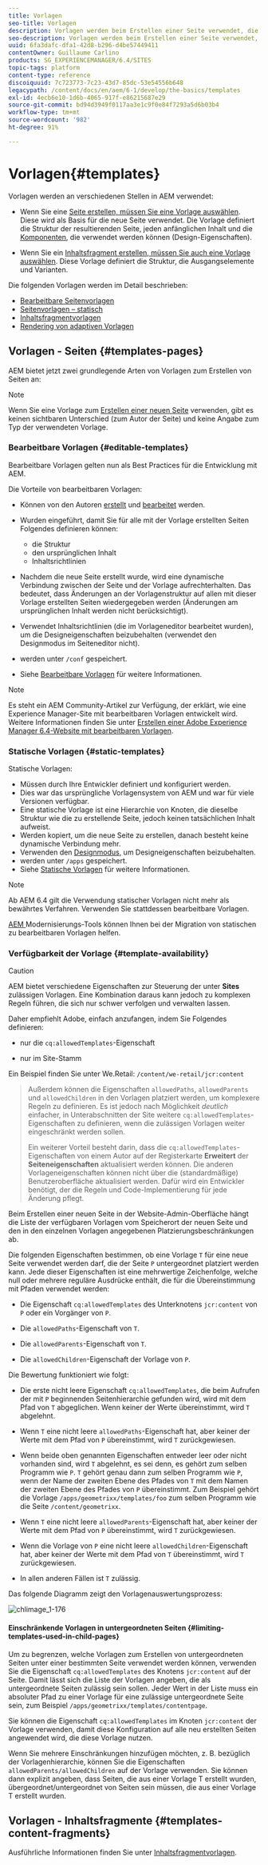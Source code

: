 ```yaml
---
title: Vorlagen
seo-title: Vorlagen
description: Vorlagen werden beim Erstellen einer Seite verwendet, die als Basis für die neue Seite verwendet wird
seo-description: Vorlagen werden beim Erstellen einer Seite verwendet, die als Basis für die neue Seite verwendet wird
uuid: 6fa3dafc-dfa1-42d8-b296-d4be57449411
contentOwner: Guillaume Carlino
products: SG_EXPERIENCEMANAGER/6.4/SITES
topic-tags: platform
content-type: reference
discoiquuid: 7c723773-7c23-43d7-85dc-53e54556b648
legacypath: /content/docs/en/aem/6-1/develop/the-basics/templates
exl-id: 4ecb6e10-1d6b-4065-917f-e86215687e29
source-git-commit: bd94d3949f0117aa3e1c9f0e84f7293a5d6b03b4
workflow-type: tm+mt
source-wordcount: '982'
ht-degree: 91%

---
```


# Vorlagen{#templates}

Vorlagen werden an verschiedenen Stellen in AEM verwendet:

* Wenn Sie eine [Seite erstellen, müssen Sie eine Vorlage auswählen](#templates-pages). Diese wird als Basis für die neue Seite verwendet. Die Vorlage definiert die Struktur der resultierenden Seite, jeden anfänglichen Inhalt und die [Komponenten](/help/sites-authoring/default-components.md), die verwendet werden können (Design-Eigenschaften).

* Wenn Sie ein [Inhaltsfragment erstellen, müssen Sie auch eine Vorlage auswählen](#templates-content-fragments). Diese Vorlage definiert die Struktur, die Ausgangselemente und Varianten.

Die folgenden Vorlagen werden im Detail beschrieben:

* [Bearbeitbare Seitenvorlagen](/help/sites-developing/page-templates-editable.md)
* [Seitenvorlagen – statisch](/help/sites-developing/page-templates-static.md)
* [Inhaltsfragmentvorlagen](/help/sites-developing/content-fragment-templates.md)
* [Rendering von adaptiven Vorlagen](/help/sites-developing/templates-adaptive-rendering.md)

## Vorlagen - Seiten {#templates-pages}

AEM bietet jetzt zwei grundlegende Arten von Vorlagen zum Erstellen von Seiten an:

>[!NOTE]
>
>Wenn Sie eine Vorlage zum [Erstellen einer neuen Seite](/help/sites-authoring/managing-pages.md#creating-a-new-page) verwenden, gibt es keinen sichtbaren Unterschied (zum Autor der Seite) und keine Angabe zum Typ der verwendeten Vorlage.

### Bearbeitbare Vorlagen {#editable-templates}

Bearbeitbare Vorlagen gelten nun als Best Practices für die Entwicklung mit AEM.

Die Vorteile von bearbeitbaren Vorlagen:

* Können von den Autoren [erstellt](/help/sites-authoring/templates.md#creating-a-new-template-template-author) und [bearbeitet](/help/sites-authoring/templates.md#editing-a-template-structure-template-author) werden.

* Wurden eingeführt, damit Sie für alle mit der Vorlage erstellten Seiten Folgendes definieren können:

   * die Struktur
   * den ursprünglichen Inhalt
   * Inhaltsrichtlinien

* Nachdem die neue Seite erstellt wurde, wird eine dynamische Verbindung zwischen der Seite und der Vorlage aufrechterhalten. Das bedeutet, dass Änderungen an der Vorlagenstruktur auf allen mit dieser Vorlage erstellten Seiten wiedergegeben werden (Änderungen am ursprünglichen Inhalt werden nicht berücksichtigt).
* Verwendet Inhaltsrichtlinien (die im Vorlageneditor bearbeitet wurden), um die Designeigenschaften beizubehalten (verwendet den Designmodus im Seiteneditor nicht).
* werden unter `/conf` gespeichert.
* Siehe [Bearbeitbare Vorlagen](/help/sites-developing/page-templates-editable.md) für weitere Informationen.

>[!NOTE]
>
>Es steht ein AEM Community-Artikel zur Verfügung, der erklärt, wie eine Experience Manager-Site mit bearbeitbaren Vorlagen entwickelt wird. Weitere Informationen finden Sie unter [Erstellen einer Adobe Experience Manager 6.4-Website mit bearbeitbaren Vorlagen](https://helpx.adobe.com/experience-manager/using/first_aem64_website.html).

### Statische Vorlagen {#static-templates}

Statische Vorlagen:

* Müssen durch Ihre Entwickler definiert und konfiguriert werden.
* Dies war das ursprüngliche Vorlagensystem von AEM und war für viele Versionen verfügbar.
* Eine statische Vorlage ist eine Hierarchie von Knoten, die dieselbe Struktur wie die zu erstellende Seite, jedoch keinen tatsächlichen Inhalt aufweist.
* Werden kopiert, um die neue Seite zu erstellen, danach besteht keine dynamische Verbindung mehr.
* Verwenden den [Designmodus](/help/sites-authoring/default-components-designmode.md), um Designeigenschaften beizubehalten.
* werden unter `/apps` gespeichert.
* Siehe [Statische Vorlagen](/help/sites-developing/page-templates-static.md) für weitere Informationen.

>[!NOTE]
>
>Ab AEM 6.4 gilt die Verwendung statischer Vorlagen nicht mehr als bewährtes Verfahren. Verwenden Sie stattdessen bearbeitbare Vorlagen.
>
>[AEM ](modernization-tools.md) Modernisierungs-Tools können Ihnen bei der Migration von statischen zu bearbeitbaren Vorlagen helfen.

### Verfügbarkeit der Vorlage {#template-availability}

>[!CAUTION]
>
>AEM bietet verschiedene Eigenschaften zur Steuerung der unter **Sites** zulässigen Vorlagen. Eine Kombination daraus kann jedoch zu komplexen Regeln führen, die sich nur schwer verfolgen und verwalten lassen.
>
>Daher empfiehlt Adobe, einfach anzufangen, indem Sie Folgendes definieren:
>
>* nur die `cq:allowedTemplates`-Eigenschaft
   >
   >
* nur im Site-Stamm
>
>
Ein Beispiel finden Sie unter We.Retail: `/content/we-retail/jcr:content`
>
>Außerdem können die Eigenschaften `allowedPaths`, `allowedParents` und `allowedChildren` in den Vorlagen platziert werden, um komplexere Regeln zu definieren. Es ist jedoch nach Möglichkeit *deutlich* einfacher, in Unterabschnitten der Site weitere `cq:allowedTemplates`-Eigenschaften zu definieren, wenn die zulässigen Vorlagen weiter eingeschränkt werden sollen.
>
>Ein weiterer Vorteil besteht darin, dass die `cq:allowedTemplates`-Eigenschaften von einem Autor auf der Registerkarte **Erweitert** der **Seiteneigenschaften** aktualisiert werden können. Die anderen Vorlageneigenschaften können nicht über die (standardmäßige) Benutzeroberfläche aktualisiert werden. Dafür wird ein Entwickler benötigt, der die Regeln und Code-Implementierung für jede Änderung pflegt.

Beim Erstellen einer neuen Seite in der Website-Admin-Oberfläche hängt die Liste der verfügbaren Vorlagen vom Speicherort der neuen Seite und den in den einzelnen Vorlagen angegebenen Platzierungsbeschränkungen ab.

Die folgenden Eigenschaften bestimmen, ob eine Vorlage `T` für eine neue Seite verwendet werden darf, die der Seite `P` untergeordnet platziert werden kann. Jede dieser Eigenschaften ist eine mehrwertige Zeichenfolge, welche null oder mehrere reguläre Ausdrücke enthält, die für die Übereinstimmung mit Pfaden verwendet werden:

* Die Eigenschaft `cq:allowedTemplates` des Unterknotens `jcr:content` von `P` oder ein Vorgänger von `P`.

* Die `allowedPaths`-Eigenschaft von `T`.

* Die `allowedParents`-Eigenschaft von `T`.

* Die `allowedChildren`-Eigenschaft der Vorlage von `P`.

Die Bewertung funktioniert wie folgt:

* Die erste nicht leere Eigenschaft `cq:allowedTemplates`, die beim Aufrufen der mit `P` beginnenden Seitenhierarchie gefunden wird, wird mit dem Pfad von `T` abgeglichen. Wenn keiner der Werte übereinstimmt, wird `T` abgelehnt.

* Wenn `T` eine nicht leere `allowedPaths`-Eigenschaft hat, aber keiner der Werte mit dem Pfad von `P` übereinstimmt, wird `T` zurückgewiesen.

* Wenn beide oben genannten Eigenschaften entweder leer oder nicht vorhanden sind, wird `T` abgelehnt, es sei denn, es gehört zum selben Programm wie `P`. `T` gehört genau dann zum selben Programm wie `P`, wenn der Name der zweiten Ebene des Pfades von `T` mit dem Namen der zweiten Ebene des Pfades von `P` übereinstimmt. Zum Beispiel gehört die Vorlage `/apps/geometrixx/templates/foo` zum selben Programm wie die Seite `/content/geometrixx`.

* Wenn `T` eine nicht leere `allowedParents`-Eigenschaft hat, aber keiner der Werte mit dem Pfad von `P` übereinstimmt, wird `T` zurückgewiesen.

* Wenn die Vorlage von `P` eine nicht leere `allowedChildren`-Eigenschaft hat, aber keiner der Werte mit dem Pfad von `T` übereinstimmt, wird `T` zurückgewiesen.

* In allen anderen Fällen ist `T` zulässig.

Das folgende Diagramm zeigt den Vorlagenauswertungsprozess:

![chlimage_1-176](assets/chlimage_1-176.png)

#### Einschränkende Vorlagen in untergeordneten Seiten {#limiting-templates-used-in-child-pages}

Um zu begrenzen, welche Vorlagen zum Erstellen von untergeordneten Seiten unter einer bestimmten Seite verwendet werden können, verwenden Sie die Eigenschaft `cq:allowedTemplates` des Knotens `jcr:content` auf der Seite. Damit lässt sich die Liste der Vorlagen angeben, die als untergeordnete Seiten zulässig sein sollen. Jeder Wert in der Liste muss ein absoluter Pfad zu einer Vorlage für eine zulässige untergeordnete Seite sein, zum Beispiel `/apps/geometrixx/templates/contentpage`.

Sie können die Eigenschaft `cq:allowedTemplates` im Knoten `jcr:content` der Vorlage verwenden, damit diese Konfiguration auf alle neu erstellten Seiten angewendet wird, die diese Vorlage nutzen.

Wenn Sie mehrere Einschränkungen hinzufügen möchten, z. B. bezüglich der Vorlagenhierarchie, können Sie die Eigenschaften `allowedParents/allowedChildren` auf der Vorlage verwenden. Sie können dann explizit angeben, dass Seiten, die aus einer Vorlage T erstellt wurden, übergeordnet/untergeordnet von Seiten sein müssen, die aus einer Vorlage T erstellt wurden.

## Vorlagen - Inhaltsfragmente  {#templates-content-fragments}

Ausführliche Informationen finden Sie unter [Inhaltsfragmentvorlagen](/help/sites-developing/content-fragment-templates.md).
